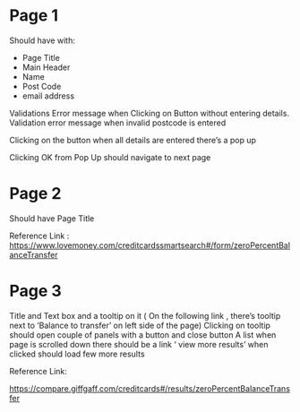 
# Page 1

Should have with:  

* Page Title
* Main Header
* Name
* Post Code
* email address

Validations Error message when Clicking on Button without entering details.
Validation error message when invalid postcode is entered

Clicking on the button when all details are entered there’s a pop up

Clicking OK from Pop Up should navigate to next page


# Page 2

Should have Page Title

Reference Link :
                   https://www.lovemoney.com/creditcardssmartsearch#/form/zeroPercentBalanceTransfer


# Page 3

Title and Text box and a tooltip on it ( On the following link , there’s tooltip next to ‘Balance to transfer’ on left side of the page)
Clicking on tooltip should open couple of panels  with a button and close button
A list  when page is scrolled down  there should be a link ‘ view more results’ when clicked should load few more results

Reference Link:

https://compare.giffgaff.com/creditcards#/results/zeroPercentBalanceTransfer
